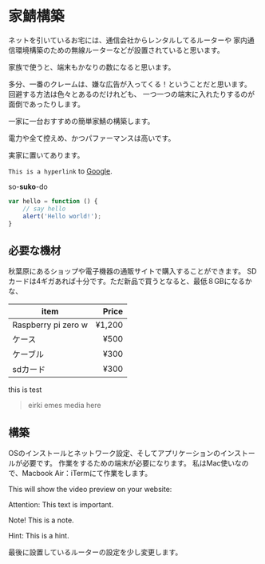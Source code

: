 
# 家鯖構築

ネットを引いているお宅には、通信会社からレンタルしてるルーターや
家内通信環境構築のための無線ルーターなどが設置されていると思います。

家族で使うと、端末もかなりの数になると思います。


多分、一番のクレームは、嫌な広告が入ってくる！ということだと思います。
回避する方法は色々とあるのだけれども、
一つ一つの端末に入れたりするのが面倒であったりします。



一家に一台おすすめの簡単家鯖の構築します。

電力や全て控えめ、かつパファーマンスは高いです。


実家に置いてあります。

`This is a hyperlink` to [Google](http://google.com).


so-**suko**-do



```javascript
var hello = function () {
    // say hello
    alert('Hello world!');
}
```



## 必要な機材

秋葉原にあるショップや電子機器の通販サイトで購入することができます。
SDカードは4ギガあれば十分です。ただ新品で買うとなると、最低８GBになるかな、

| item      | Price  |
| --------- | ------:|
| Raspberry pi zero w | ¥1,200 |
| ケース     |   ¥500 |
| ケーブル   |   ¥300 |
| sdカード   |   ¥300 |
                   

this is test

> eirki emes media here



## 構築

OSのインストールとネットワーク設定、そしてアプリケーションのインストールが必要です。
作業をするための端末が必要になります。
私はMac使いなので、Macbook Air：iTermにて作業をします。

This will show the video preview on your website:
[](http://www.youtube.com/watch?v=RMINSD7MmT4)


Attention: This text is important.

Note! This is a note.

Hint: This is a hint.




最後に設置しているルーターの設定を少し変更します。


